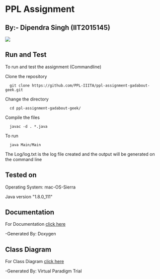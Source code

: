 # PPL Assignment
## By:- Dipendra Singh (IIT2015145)
<img src="https://img.shields.io/badge/language-java-brightgreen.svg"/>

## Run and Test
To run and test the assignment (Commandline)

Clone the repository
```
  git clone https://github.com/PPL-IIITA/ppl-assignment-gadabout-geek.git
```
Change the directory
```
  cd ppl-assignment-gadabout-geek/
```
Compile the files
```
  javac -d . *.java
```
To run
```
  java Main/Main
```
The Log/log.txt is the log file created and the output will be generated on the command line
## Tested on 
Operating System: mac-OS-Sierra

Java version "1.8.0_111"

## Documentation
For Documentation [click here](https://ppl-iiita.github.io/ppl-assignment-gadabout-geek/doc/html/)

-Generated By: Doxygen

## Class Diagram 
For Class Diagram [click here](https://github.com/PPL-IIITA/ppl-assignment-gadabout-geek/blob/master/Class%20Diagram.pdf)

-Generated By: Virtual Paradigm Trial

